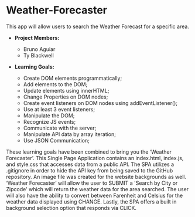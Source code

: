 # Weather-Forecaster
This app will allow users to search the Weather Forecast for a specific area.

* **Project Members:**
  * Bruno Aguiar
  * Ty Blackwell

* **Learning Goals:**
  * Create DOM elements programmatically;
  * Add elements to the DOM;
  * Update elements using innerHTML;
  * Change Properties on DOM nodes;
  * Create event listeners on DOM nodes using addEventListener();
  * Use at least 3 event listeners;
  * Manipulate the DOM;
  * Recognize JS events;
  * Communicate with the server;
  * Manipulate API data by array iteration;
  * Use JSON Communication;

These learning goals have been combined to bring you the ‘Weather Forecaster’. This Single Page Application contains an index.html, index.js, and style.css that accesses data from a public API. The SPA utilizes a .gitignore in order to hide the API key from being saved to the GitHub repository. An image file was created for the website backgrounds as well. ‘Weather Forecaster’ will allow the user to SUBMIT a 'Search by City or Zipcode' which will return the weather data for the area searched. The user will also have the ability to convert between Farenheit and Celsius for the weather data displayed using CHANGE. Lastly, the SPA offers a built in background selection option that responds via CLICK.
